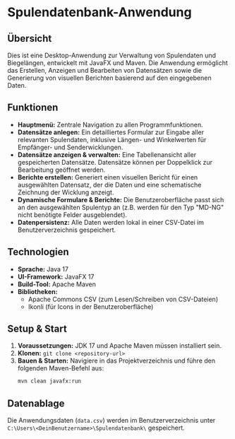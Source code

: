 # Spulendatenbank-Anwendung

## Übersicht

Dies ist eine Desktop-Anwendung zur Verwaltung von Spulendaten und Biegelängen, entwickelt mit JavaFX und Maven. Die Anwendung ermöglicht das Erstellen, Anzeigen und Bearbeiten von Datensätzen sowie die Generierung von visuellen Berichten basierend auf den eingegebenen Daten.

## Funktionen

-   **Hauptmenü:** Zentrale Navigation zu allen Programmfunktionen.
-   **Datensätze anlegen:** Ein detailliertes Formular zur Eingabe aller relevanten Spulendaten, inklusive Längen- und Winkelwerten für Empfänger- und Senderwicklungen.
-   **Datensätze anzeigen & verwalten:** Eine Tabellenansicht aller gespeicherten Datensätze. Datensätze können per Doppelklick zur Bearbeitung geöffnet werden.
-   **Berichte erstellen:** Generiert einen visuellen Bericht für einen ausgewählten Datensatz, der die Daten und eine schematische Zeichnung der Wicklung anzeigt.
-   **Dynamische Formulare & Berichte:** Die Benutzeroberfläche passt sich an den ausgewählten Spulentyp an (z.B. werden für den Typ "MD-NG" nicht benötigte Felder ausgeblendet).
-   **Datenpersistenz:** Alle Daten werden lokal in einer CSV-Datei im Benutzerverzeichnis gespeichert.

## Technologien

-   **Sprache:** Java 17
-   **UI-Framework:** JavaFX 17
-   **Build-Tool:** Apache Maven
-   **Bibliotheken:**
    -   Apache Commons CSV (zum Lesen/Schreiben von CSV-Dateien)
    -   Ikonli (für Icons in der Benutzeroberfläche)

## Setup & Start

1.  **Voraussetzungen:** JDK 17 und Apache Maven müssen installiert sein.
2.  **Klonen:** `git clone <repository-url>`
3.  **Bauen & Starten:** Navigiere in das Projektverzeichnis und führe den folgenden Maven-Befehl aus:
    ```bash
    mvn clean javafx:run
    ```

## Datenablage

Die Anwendungsdaten (`data.csv`) werden im Benutzerverzeichnis unter `C:\Users\<DeinBenutzername>\Spulendatenbank\` gespeichert.

